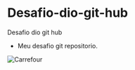 # Desafio-dio-git-hub
Desafio dio git hub

 - Meu desafio git repositorio.

![Carrefour](https://www.google.com/url?sa=i&url=https%3A%2F%2Fwifflegif.com%2Ftags%2F387305-carrefour-gifs%3Fpage%3D0&psig=AOvVaw2kW_XF_aw98nTeskLl1zBU&ust=1651102626165000&source=images&cd=vfe&ved=0CAwQjRxqFwoTCPCniN_ysvcCFQAAAAAdAAAAABAE)

